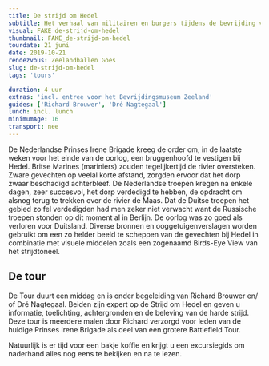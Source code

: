 ```yaml
---
title: De strijd om Hedel
subtitle: Het verhaal van militairen en burgers tijdens de bevrijding van Hedel
visual: FAKE_de-strijd-om-hedel
thumbnail: FAKE_de-strijd-om-hedel
tourdate: 21 juni
date: 2019-10-21
rendezvous: Zeelandhallen Goes
slug: de-strijd-om-hedel
tags: 'tours'

duration: 4 uur
extras: 'incl. entree voor het Bevrijdingsmuseum Zeeland'
guides: ['Richard Brouwer', 'Dré Nagtegaal']
lunch: incl. lunch
minimumAge: 16
transport: nee
---
```


De Nederlandse Prinses Irene Brigade kreeg de order om, in de laatste weken voor het einde van de oorlog, een bruggenhoofd te vestigen bij Hedel. Britse Marines (mariniers) zouden tegelijkertijd de rivier oversteken. Zware gevechten op veelal korte afstand, zorgden ervoor dat het dorp zwaar beschadigd achterbleef. De Nederlandse troepen kregen na enkele dagen, zeer succesvol, het dorp verdedigd te hebben, de opdracht om alsnog terug te trekken over de rivier de Maas. Dat de Duitse troepen het gebied zo fel verdedigden had men zeker niet verwacht want de Russische troepen stonden op dit moment al in Berlijn.  De oorlog was zo goed als verloren voor Duitsland. Diverse bronnen en ooggetuigenverslagen worden gebruikt om een zo helder beeld te scheppen van de gevechten bij Hedel in combinatie met visuele middelen zoals een zogenaamd Birds-Eye View van het strijdtoneel.

## De tour
De Tour duurt een middag en is onder begeleiding van Richard Brouwer en/ of Dré Nagtegaal. Beiden zijn expert op de Strijd om Hedel en geven u informatie, toelichting, achtergronden en de beleving van de harde strijd. Deze tour is meerdere malen door Richard verzorgd voor leden van de huidige Prinses Irene Brigade als deel van een grotere Battlefield Tour.

Natuurlijk is er tijd voor een bakje koffie en krijgt u een excursiegids om naderhand alles nog eens te bekijken en na te lezen.